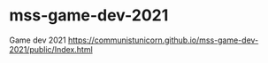 # mss-game-dev-2021
Game dev 2021
https://communistunicorn.github.io/mss-game-dev-2021/public/Index.html
